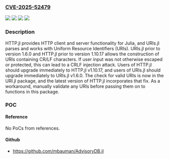 ### [CVE-2025-52479](https://cve.mitre.org/cgi-bin/cvename.cgi?name=CVE-2025-52479)
![](https://img.shields.io/static/v1?label=Product&message=HTTP.jl&color=blue)
![](https://img.shields.io/static/v1?label=Version&message=%3C%201.10.17%20&color=brightgreen)
![](https://img.shields.io/static/v1?label=Vulnerability&message=CWE-113%3A%20Improper%20Neutralization%20of%20CRLF%20Sequences%20in%20HTTP%20Headers%20('HTTP%20Request%2FResponse%20Splitting')&color=brightgreen)
![](https://img.shields.io/static/v1?label=Vulnerability&message=CWE-93%3A%20Improper%20Neutralization%20of%20CRLF%20Sequences%20('CRLF%20Injection')&color=brightgreen)

### Description

HTTP.jl provides HTTP client and server functionality for Julia, and URIs.jl parses and works with Uniform Resource Identifiers (URIs). URIs.jl prior to version 1.6.0 and HTTP.jl prior to version 1.10.17 allows the construction of URIs containing CR/LF characters. If user input was not otherwise escaped or protected, this can lead to a CRLF injection attack. Users of HTTP.jl should upgrade immediately to HTTP.jl v1.10.17, and users of URIs.jl should upgrade immediately to URIs.jl v1.6.0. The check for valid URIs is now in the URI.jl package, and the latest version of HTTP.jl incorporates that fix. As a workaround, manually validate any URIs before passing them on to functions in this package.

### POC

#### Reference
No PoCs from references.

#### Github
- https://github.com/mbauman/AdvisoryDB.jl

